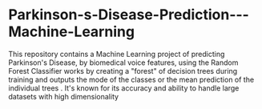# Parkinson-s-Disease-Prediction---Machine-Learning
This repository contains a Machine Learning project of predicting Parkinson's Disease, by biomedical voice features, using the Random Forest Classifier works by creating a "forest" of decision trees during training and outputs the mode of the classes or the mean prediction of the individual trees . It's known for its accuracy and ability to handle large datasets with high dimensionality
